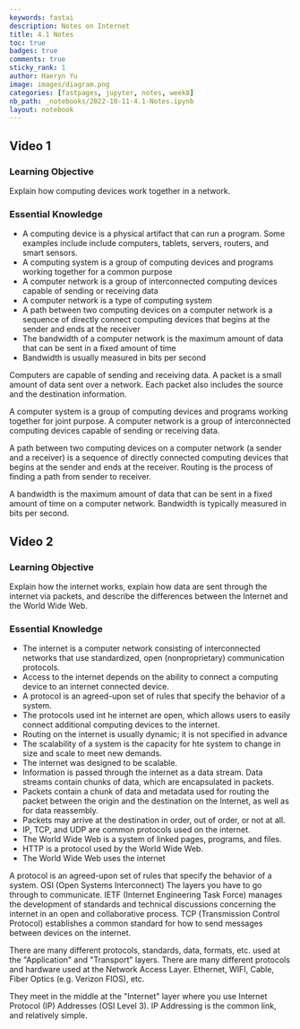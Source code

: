```yaml
---
keywords: fastai
description: Notes on Internet
title: 4.1 Notes
toc: true 
badges: true
comments: true
sticky_rank: 1
author: Haeryn Yu
image: images/diagram.png
categories: [fastpages, jupyter, notes, week8]
nb_path: _notebooks/2022-10-11-4.1-Notes.ipynb
layout: notebook
---
```


<!--
#################################################
### THIS FILE WAS AUTOGENERATED! DO NOT EDIT! ###
#################################################
# file to edit: _notebooks/2022-10-11-4.1-Notes.ipynb
-->

<div class="container" id="notebook-container">
        
<div class="cell border-box-sizing text_cell rendered"><div class="inner_cell">
<div class="text_cell_render border-box-sizing rendered_html">
<h2 id="Video-1">Video 1<a class="anchor-link" href="#Video-1"> </a></h2><h3 id="Learning-Objective">Learning Objective<a class="anchor-link" href="#Learning-Objective"> </a></h3><p>Explain how computing devices work together in a network.</p>
<h3 id="Essential-Knowledge">Essential Knowledge<a class="anchor-link" href="#Essential-Knowledge"> </a></h3><ul>
<li>A computing device is a physical artifact that can run a program. Some examples include include computers, tablets, servers, routers, and smart sensors. </li>
<li>A computing system is a group of computing devices and programs working together for a common purpose</li>
<li>A computer network is a group of interconnected computing devices capable of sending or receiving data</li>
<li>A computer network is a type of computing system</li>
<li>A path between two computing devices on a computer network is a sequence of directly connect computing devices that begins at the sender and ends at the receiver</li>
<li>The bandwidth of a computer network is the maximum amount of data that can be sent in a fixed amount of time</li>
<li>Bandwidth is usually measured in bits per second</li>
</ul>
<p>Computers are capable of sending and receiving data. A packet is a small amount of data sent over a network. Each packet also includes the source and the destination information.</p>
<p>A computer system is a group of computing devices and programs working together for joint purpose. A computer network is a group of interconnected computing devices capable of sending or receiving data.</p>
<p>A path between two computing devices on a computer network (a sender and a receiver) is a sequence of directly connected computing devices that begins at the sender and ends at the receiver. Routing is the process of finding a path from sender to receiver.</p>
<p>A bandwidth is the maximum amount of data that can be sent in a fixed amount of time on a computer network. Bandwidth is typically measured in bits per second.</p>
<h2 id="Video-2">Video 2<a class="anchor-link" href="#Video-2"> </a></h2><h3 id="Learning-Objective">Learning Objective<a class="anchor-link" href="#Learning-Objective"> </a></h3><p>Explain how the internet works, explain how data are sent through the internet via packets, and describe the differences between the Internet and the World Wide Web.</p>
<h3 id="Essential-Knowledge">Essential Knowledge<a class="anchor-link" href="#Essential-Knowledge"> </a></h3><ul>
<li>The internet is a computer network consisting of interconnected networks that use standardized, open (nonproprietary) communication protocols.</li>
<li>Access to the internet depends on the ability to connect a computing device to an internet connected device.</li>
<li>A protocol is an agreed-upon set of rules that specify the behavior of a system.</li>
<li>The protocols used int he internet are open, which allows users to easily connect additional computing devices to the internet.</li>
<li>Routing on the internet is usually dynamic; it is not specified in advance</li>
<li>The scalability of a system is the capacity for hte system to change in size and scale to meet new demands.</li>
<li>The internet was designed to be scalable.</li>
<li>Information is passed through the internet as a data stream. Data streams contain chunks of data, which are encapsulated in packets.</li>
<li>Packets contain a chunk of data and metadata used for routing the packet between the origin and the destination on the Internet, as well as for data reassembly.</li>
<li>Packets may arrive at the destination in order, out of order, or not at all. </li>
<li>IP, TCP, and UDP are common protocols used on the internet.</li>
<li>The World Wide Web is a system of linked pages, programs, and files. </li>
<li>HTTP is a protocol used by the World Wide Web.</li>
<li>The World Wide Web uses the internet</li>
</ul>
<p>A protocol is an agreed-upon set of rules that specify the behavior of a system. OSI (Open Systems Interconnect) The layers you have to go through to communicate. IETF (Internet Engineering Task Force) manages the development of standards and technical discussions concerning the internet in an open and collaborative process. TCP (Transmission Control Protocol) establishes a common standard for how to send messages between devices on the internet.</p>
<p>There are many different protocols, standards, data, formats, etc. used at the "Application" and "Transport" layers. There are many different protocols and hardware used at the Network Access Layer. Ethernet, WIFI, Cable, Fiber Optics (e.g. Verizon FIOS), etc.</p>
<p>They meet in the middle at the "Internet" layer where you use Internet Protocol (IP) Addresses (OSI Level 3). IP Addressing is the common link, and  relatively simple.</p>

</div>
</div>
</div>
</div>
 

